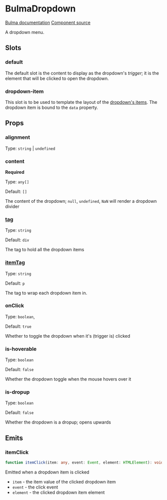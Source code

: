 # BulmaDropdown

[Bulma documentation](https://bulma.io/documentation/components/dropdown/)
[Component source](../../src/components/containers/BulmaDropdown.vue)

A dropdown menu.

## Slots

### default

The default slot is the content to display as the dropdown's _trigger_; it is the element that will be clicked to open
the dropdown.

### dropdown-item

This slot is to be used to template the layout of the [dropdown's items](#content). The dropdown item is bound to
the `data`
property.

## Props

### alignment

Type: `string` | `undefined`

### content

**Required**

Type: `any[]`

Default: `[]`

The content of the dropdown; `null`, `undefined`, `NaN` will render a dropdown divider

### [tag](../types/common_types.md#tag)

Type: `string`

Default: `div`

The tag to hold all the dropdown items

### [itemTag](../types/common_types.md#tag)

Type: `string`

Default: `p`

The tag to wrap each dropdown item in.

### onClick

Type: `boolean`,

Default: `true`

Whether to toggle the dropdown when it's (trigger is) clicked

### is-hoverable

Type: `boolean`

Default: `false`

Whether the dropdown toggle when the mouse hovers over it

### is-dropup

Type: `boolean`

Default: `false`

Whether the dropdown is a dropup; opens upwards

## Emits

### itemClick

```ts
function itemClick(item: any, event: Event, element: HTMLElement): void {}
```

Emitted when a dropdown item is clicked

- `item` - the item value of the clicked dropdown item
- `event` - the click event
- `element` - the clicked dropdown item element